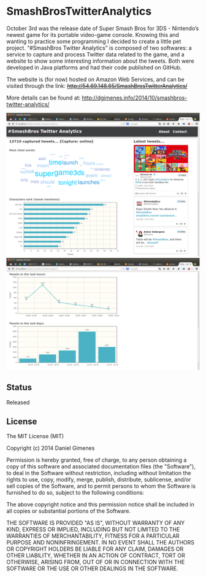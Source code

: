SmashBrosTwitterAnalytics
=========================

October 3rd was the release date of Super Smash Bros for 3DS - Nintendo’s newest game for its portable video-game console. Knowing this and wanting to practice some programming I decided to create a little pet project. “#SmashBros Twitter Analytics” is composed of two softwares: a service to capture and process Twitter data related to the game, and a website to show some interesting information about the tweets. Both were developed in Java platforms and had their code published on GitHub. 

The website is (for now) hosted on Amazon Web Services, and can be visited through the link: ~~http://54.69.148.65/SmashBrosTwitterAnalytics/~~

More details can be found at: http://dgimenes.info/2014/10/smashbros-twitter-analytics/

![release version image 1](docs/versao1.png?raw=true)
![release version image 2](docs/versao1_2.png?raw=true)

## Status

Released

## License

The MIT License (MIT)

Copyright (c) 2014 Daniel Gimenes

Permission is hereby granted, free of charge, to any person obtaining a copy
of this software and associated documentation files (the "Software"), to deal
in the Software without restriction, including without limitation the rights
to use, copy, modify, merge, publish, distribute, sublicense, and/or sell
copies of the Software, and to permit persons to whom the Software is
furnished to do so, subject to the following conditions:

The above copyright notice and this permission notice shall be included in all
copies or substantial portions of the Software.

THE SOFTWARE IS PROVIDED "AS IS", WITHOUT WARRANTY OF ANY KIND, EXPRESS OR
IMPLIED, INCLUDING BUT NOT LIMITED TO THE WARRANTIES OF MERCHANTABILITY,
FITNESS FOR A PARTICULAR PURPOSE AND NONINFRINGEMENT. IN NO EVENT SHALL THE
AUTHORS OR COPYRIGHT HOLDERS BE LIABLE FOR ANY CLAIM, DAMAGES OR OTHER
LIABILITY, WHETHER IN AN ACTION OF CONTRACT, TORT OR OTHERWISE, ARISING FROM,
OUT OF OR IN CONNECTION WITH THE SOFTWARE OR THE USE OR OTHER DEALINGS IN THE
SOFTWARE.



